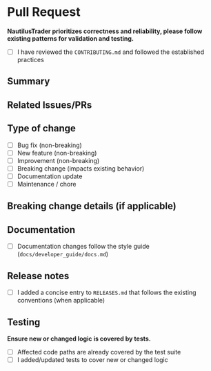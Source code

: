 # Pull Request

**NautilusTrader prioritizes correctness and reliability, please follow existing patterns for validation and testing.**

- [ ] I have reviewed the `CONTRIBUTING.md` and followed the established practices

## Summary

<!-- Provide a brief description of *what* changed, *why* it was changed, and the impact on the system or users (2–3 sentences). -->

## Related Issues/PRs

<!-- List any related GitHub issues or PRs (e.g., `Closes #123`, `Related to #456`). -->

## Type of change

<!-- Select all that apply. -->

- [ ] Bug fix (non-breaking)
- [ ] New feature (non-breaking)
- [ ] Improvement (non-breaking)
- [ ] Breaking change (impacts existing behavior)
- [ ] Documentation update
- [ ] Maintenance / chore

## Breaking change details (if applicable)

<!-- If this is a breaking change, describe the impact and any migration steps required for users or developers. -->

## Documentation

- [ ] Documentation changes follow the style guide (`docs/developer_guide/docs.md`)

## Release notes

- [ ] I added a concise entry to `RELEASES.md` that follows the existing conventions (when applicable)

## Testing

**Ensure new or changed logic is covered by tests.**

- [ ] Affected code paths are already covered by the test suite
- [ ] I added/updated tests to cover new or changed logic

<!-- Briefly describe how the changes were tested (e.g., unit tests in `tests/unit/test_file.py`, or *additional* manual testing). -->
